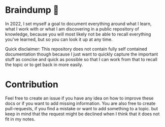 # Braindump 🧠

In 2022, I set myself a goal to document everything around what I learn, what I work with or what I am discovering in a public repository of knowledge, because you will most likely not be able to recall everything you've learned, but so you can look it up at any time.

Quick disclaimer: This repository does not contain fully self contained documentation though because I just want to quickly capture the important stuff as concise and quick as possible so that I can work from that to recall the topic or to get back in more easily.

# Contribution

Feel free to create an issue if you have any idea on how to improve these docs or if you want to add missing information. You are also free to create pull-requests, if you find a mistake or want to add something to a topic. but keep in mind that the request might be declined when I think that it does not fit in my notes.